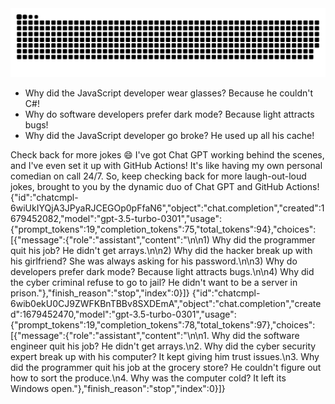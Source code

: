 <picture>
  <source media="(prefers-color-scheme: dark)" srcset="https://raw.githubusercontent.com/platane/platane/output/github-contribution-grid-snake-dark.svg">
  <source media="(prefers-color-scheme: light)" srcset="https://raw.githubusercontent.com/platane/platane/output/github-contribution-grid-snake.svg">
  <img alt="github contribution grid snake animation" src="https://raw.githubusercontent.com/platane/platane/output/github-contribution-grid-snake.svg">
</picture>

- Why did the JavaScript developer wear glasses? Because he couldn't C#!
- Why do software developers prefer dark mode? Because light attracts bugs!
- Why did the JavaScript developer go broke? He used up all his cache!


Check back for more jokes :smile: I've got Chat GPT working behind the scenes, and I've even set it up with GitHub Actions! It's like having my own personal comedian on call 24/7. So, keep checking back for more laugh-out-loud jokes, brought to you by the dynamic duo of Chat GPT and GitHub Actions!
{"id":"chatcmpl-6wiUkIYQjA3JPyaRJCEGOp0pFfaN6","object":"chat.completion","created":1679452082,"model":"gpt-3.5-turbo-0301","usage":{"prompt_tokens":19,"completion_tokens":75,"total_tokens":94},"choices":[{"message":{"role":"assistant","content":"\n\n1) Why did the programmer quit his job? He didn't get arrays.\n\n2) Why did the hacker break up with his girlfriend? She was always asking for his password.\n\n3) Why do developers prefer dark mode? Because light attracts bugs.\n\n4) Why did the cyber criminal refuse to go to jail? He didn't want to be a server in prison."},"finish_reason":"stop","index":0}]}
{"id":"chatcmpl-6wib0ekU0CJ9ZWFKBnTBBv8SXDEmA","object":"chat.completion","created":1679452470,"model":"gpt-3.5-turbo-0301","usage":{"prompt_tokens":19,"completion_tokens":78,"total_tokens":97},"choices":[{"message":{"role":"assistant","content":"\n\n1. Why did the software engineer quit his job? He didn't get arrays.\n2. Why did the cyber security expert break up with his computer? It kept giving him trust issues.\n3. Why did the programmer quit his job at the grocery store? He couldn't figure out how to sort the produce.\n4. Why was the computer cold? It left its Windows open."},"finish_reason":"stop","index":0}]}
